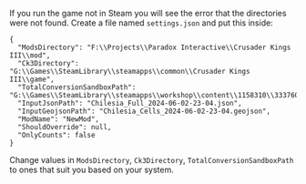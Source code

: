 If you run the game not in Steam you will see the error that the directories were not found.
Create a file named `settings.json` and put this inside:
```
{
  "ModsDirectory": "F:\\Projects\\Paradox Interactive\\Crusader Kings III\\mod",
  "Ck3Directory": "G:\\Games\\SteamLibrary\\steamapps\\common\\Crusader Kings III\\game",
  "TotalConversionSandboxPath": "G:\\Games\\SteamLibrary\\steamapps\\workshop\\content\\1158310\\3337607192",
  "InputJsonPath": "Chilesia_Full_2024-06-02-23-04.json",
  "InputGeojsonPath": "Chilesia_Cells_2024-06-02-23-04.geojson",
  "ModName": "NewMod",
  "ShouldOverride": null,
  "OnlyCounts": false
}
```

Change values in `ModsDirectory`, `Ck3Directory`, `TotalConversionSandboxPath` to ones that suit you based on your system.